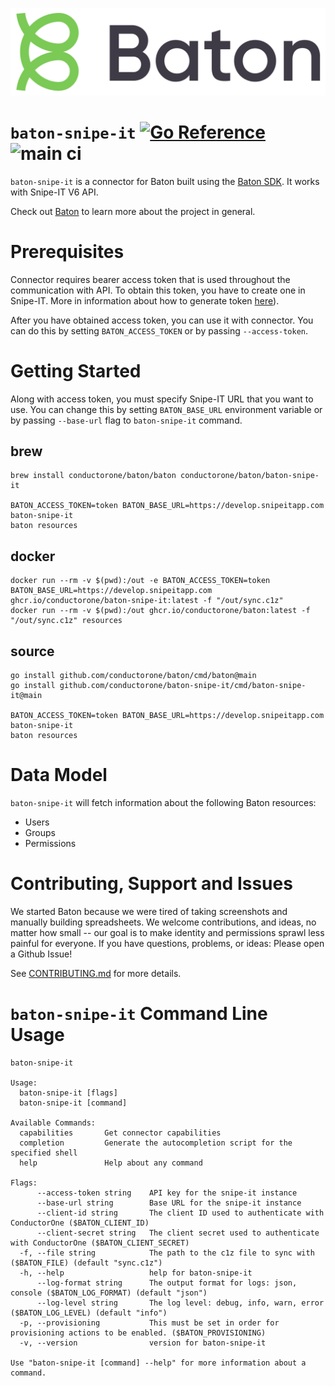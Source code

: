 ![Baton Logo](./docs/images/baton-logo.png)

# `baton-snipe-it` [![Go Reference](https://pkg.go.dev/badge/github.com/conductorone/baton-snipe-it.svg)](https://pkg.go.dev/github.com/conductorone/baton-snipe-it) ![main ci](https://github.com/conductorone/baton-snipe-it/actions/workflows/main.yaml/badge.svg)

`baton-snipe-it` is a connector for Baton built using the [Baton SDK](https://github.com/conductorone/baton-sdk). It works with Snipe-IT V6 API.

Check out [Baton](https://github.com/conductorone/baton) to learn more about the project in general.

# Prerequisites

Connector requires bearer access token that is used throughout the communication with API. To obtain this token, you have to create one in Snipe-IT. More in information about how to generate token [here](https://snipe-it.readme.io/reference/generating-api-tokens)). 

After you have obtained access token, you can use it with connector. You can do this by setting `BATON_ACCESS_TOKEN` or by passing `--access-token`.

# Getting Started

Along with access token, you must specify Snipe-IT URL that you want to use. You can change this by setting `BATON_BASE_URL` environment variable or by passing `--base-url` flag to `baton-snipe-it` command.

## brew

```
brew install conductorone/baton/baton conductorone/baton/baton-snipe-it

BATON_ACCESS_TOKEN=token BATON_BASE_URL=https://develop.snipeitapp.com baton-snipe-it
baton resources
```

## docker

```
docker run --rm -v $(pwd):/out -e BATON_ACCESS_TOKEN=token BATON_BASE_URL=https://develop.snipeitapp.com ghcr.io/conductorone/baton-snipe-it:latest -f "/out/sync.c1z"
docker run --rm -v $(pwd):/out ghcr.io/conductorone/baton:latest -f "/out/sync.c1z" resources
```

## source

```
go install github.com/conductorone/baton/cmd/baton@main
go install github.com/conductorone/baton-snipe-it/cmd/baton-snipe-it@main

BATON_ACCESS_TOKEN=token BATON_BASE_URL=https://develop.snipeitapp.com baton-snipe-it
baton resources
```

# Data Model

`baton-snipe-it` will fetch information about the following Baton resources:

- Users
- Groups
- Permissions

# Contributing, Support and Issues

We started Baton because we were tired of taking screenshots and manually building spreadsheets. We welcome contributions, and ideas, no matter how small -- our goal is to make identity and permissions sprawl less painful for everyone. If you have questions, problems, or ideas: Please open a Github Issue!

See [CONTRIBUTING.md](https://github.com/ConductorOne/baton/blob/main/CONTRIBUTING.md) for more details.

# `baton-snipe-it` Command Line Usage

```
baton-snipe-it

Usage:
  baton-snipe-it [flags]
  baton-snipe-it [command]

Available Commands:
  capabilities       Get connector capabilities
  completion         Generate the autocompletion script for the specified shell
  help               Help about any command

Flags:
      --access-token string    API key for the snipe-it instance
      --base-url string        Base URL for the snipe-it instance
      --client-id string       The client ID used to authenticate with ConductorOne ($BATON_CLIENT_ID)
      --client-secret string   The client secret used to authenticate with ConductorOne ($BATON_CLIENT_SECRET)
  -f, --file string            The path to the c1z file to sync with ($BATON_FILE) (default "sync.c1z")
  -h, --help                   help for baton-snipe-it
      --log-format string      The output format for logs: json, console ($BATON_LOG_FORMAT) (default "json")
      --log-level string       The log level: debug, info, warn, error ($BATON_LOG_LEVEL) (default "info")
  -p, --provisioning           This must be set in order for provisioning actions to be enabled. ($BATON_PROVISIONING)
  -v, --version                version for baton-snipe-it

Use "baton-snipe-it [command] --help" for more information about a command.
```